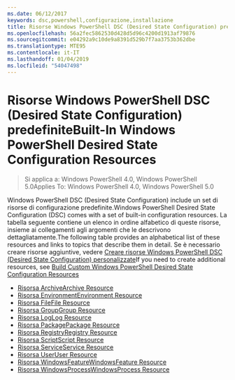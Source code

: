 ```yaml
---
ms.date: 06/12/2017
keywords: dsc,powershell,configurazione,installazione
title: Risorse Windows PowerShell DSC (Desired State Configuration) predefinite
ms.openlocfilehash: 56a2fec5862530d428d5d96c4200d1913af79876
ms.sourcegitcommit: e04292a9c10de9a8391d529b7f7aa3753b362dbe
ms.translationtype: MTE95
ms.contentlocale: it-IT
ms.lasthandoff: 01/04/2019
ms.locfileid: "54047498"
---
```

# <a name="built-in-windows-powershell-desired-state-configuration-resources"></a><span data-ttu-id="ea629-103">Risorse Windows PowerShell DSC (Desired State Configuration) predefinite</span><span class="sxs-lookup"><span data-stu-id="ea629-103">Built-In Windows PowerShell Desired State Configuration Resources</span></span>

> <span data-ttu-id="ea629-104">Si applica a: Windows PowerShell 4.0, Windows PowerShell 5.0</span><span class="sxs-lookup"><span data-stu-id="ea629-104">Applies To: Windows PowerShell 4.0, Windows PowerShell 5.0</span></span>

<span data-ttu-id="ea629-105">Windows PowerShell DSC (Desired State Configuration) include un set di risorse di configurazione predefinite.</span><span class="sxs-lookup"><span data-stu-id="ea629-105">Windows PowerShell Desired State Configuration (DSC) comes with a set of built-in configuration resources.</span></span> <span data-ttu-id="ea629-106">La tabella seguente contiene un elenco in ordine alfabetico di queste risorse, insieme ai collegamenti agli argomenti che le descrivono dettagliatamente.</span><span class="sxs-lookup"><span data-stu-id="ea629-106">The following table provides an alphabetical list of these resources and links to topics that describe them in detail.</span></span> <span data-ttu-id="ea629-107">Se è necessario creare risorse aggiuntive, vedere [Creare risorse Windows PowerShell DSC (Desired State Configuration) personalizzate](../../../resources/authoringResource.md)</span><span class="sxs-lookup"><span data-stu-id="ea629-107">If you need to create additional resources, see [Build Custom Windows PowerShell Desired State Configuration Resources](../../../resources/authoringResource.md)</span></span>

* [<span data-ttu-id="ea629-108">Risorsa Archive</span><span class="sxs-lookup"><span data-stu-id="ea629-108">Archive Resource</span></span>](archiveResource.md)
* [<span data-ttu-id="ea629-109">Risorsa Environment</span><span class="sxs-lookup"><span data-stu-id="ea629-109">Environment Resource</span></span>](environmentResource.md)
* [<span data-ttu-id="ea629-110">Risorsa File</span><span class="sxs-lookup"><span data-stu-id="ea629-110">File Resource</span></span>](fileResource.md)
* [<span data-ttu-id="ea629-111">Risorsa Group</span><span class="sxs-lookup"><span data-stu-id="ea629-111">Group Resource</span></span>](groupResource.md)
* [<span data-ttu-id="ea629-112">Risorsa Log</span><span class="sxs-lookup"><span data-stu-id="ea629-112">Log Resource</span></span>](logResource.md)
* [<span data-ttu-id="ea629-113">Risorsa Package</span><span class="sxs-lookup"><span data-stu-id="ea629-113">Package Resource</span></span>](packageResource.md)
* [<span data-ttu-id="ea629-114">Risorsa Registry</span><span class="sxs-lookup"><span data-stu-id="ea629-114">Registry Resource</span></span>](registryResource.md)
* [<span data-ttu-id="ea629-115">Risorsa Script</span><span class="sxs-lookup"><span data-stu-id="ea629-115">Script Resource</span></span>](scriptResource.md)
* [<span data-ttu-id="ea629-116">Risorsa Service</span><span class="sxs-lookup"><span data-stu-id="ea629-116">Service Resource</span></span>](serviceResource.md)
* [<span data-ttu-id="ea629-117">Risorsa User</span><span class="sxs-lookup"><span data-stu-id="ea629-117">User Resource</span></span>](userResource.md)
* [<span data-ttu-id="ea629-118">Risorsa WindowsFeature</span><span class="sxs-lookup"><span data-stu-id="ea629-118">WindowsFeature Resource</span></span>](windowsfeatureResource.md)
* [<span data-ttu-id="ea629-119">Risorsa WindowsProcess</span><span class="sxs-lookup"><span data-stu-id="ea629-119">WindowsProcess Resource</span></span>](windowsProcessResource.md)